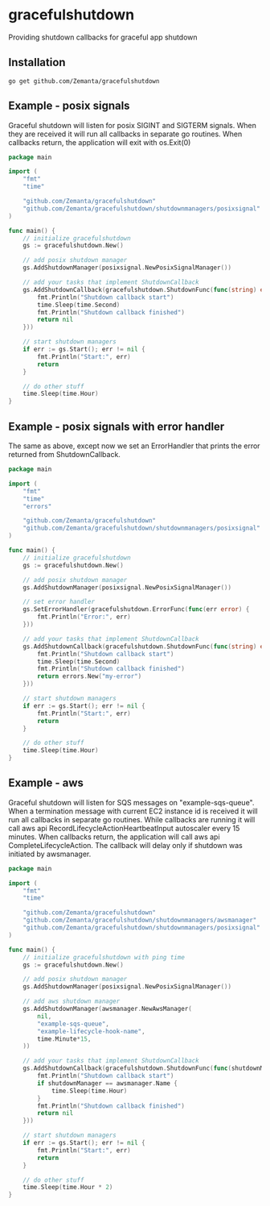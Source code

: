 # gracefulshutdown

Providing shutdown callbacks for graceful app shutdown

## Installation

```
go get github.com/Zemanta/gracefulshutdown
```

## Example - posix signals

Graceful shutdown will listen for posix SIGINT and SIGTERM signals. When they are received it will run all callbacks in separate go routines. When callbacks return, the application will exit with os.Exit(0)

```go
package main

import (
	"fmt"
	"time"

	"github.com/Zemanta/gracefulshutdown"
	"github.com/Zemanta/gracefulshutdown/shutdownmanagers/posixsignal"
)

func main() {
	// initialize gracefulshutdown
	gs := gracefulshutdown.New()

	// add posix shutdown manager
	gs.AddShutdownManager(posixsignal.NewPosixSignalManager())

	// add your tasks that implement ShutdownCallback
	gs.AddShutdownCallback(gracefulshutdown.ShutdownFunc(func(string) error {
		fmt.Println("Shutdown callback start")
		time.Sleep(time.Second)
		fmt.Println("Shutdown callback finished")
		return nil
	}))

	// start shutdown managers
	if err := gs.Start(); err != nil {
		fmt.Println("Start:", err)
		return
	}

	// do other stuff
	time.Sleep(time.Hour)
}
```

## Example - posix signals with error handler

The same as above, except now we set an ErrorHandler that prints the error returned from ShutdownCallback.

```go
package main

import (
	"fmt"
	"time"
	"errors"

	"github.com/Zemanta/gracefulshutdown"
	"github.com/Zemanta/gracefulshutdown/shutdownmanagers/posixsignal"
)

func main() {
	// initialize gracefulshutdown
	gs := gracefulshutdown.New()

	// add posix shutdown manager
	gs.AddShutdownManager(posixsignal.NewPosixSignalManager())

	// set error handler
	gs.SetErrorHandler(gracefulshutdown.ErrorFunc(func(err error) {
		fmt.Println("Error:", err)
	}))

	// add your tasks that implement ShutdownCallback
	gs.AddShutdownCallback(gracefulshutdown.ShutdownFunc(func(string) error {
		fmt.Println("Shutdown callback start")
		time.Sleep(time.Second)
		fmt.Println("Shutdown callback finished")
		return errors.New("my-error")
	}))

	// start shutdown managers
	if err := gs.Start(); err != nil {
		fmt.Println("Start:", err)
		return
	}

	// do other stuff
	time.Sleep(time.Hour)
}
```

## Example - aws

Graceful shutdown will listen for SQS messages on "example-sqs-queue". When a termination message with current EC2 instance id is received it will run all callbacks in separate go routines. While callbacks are running it will call aws api RecordLifecycleActionHeartbeatInput autoscaler every 15 minutes. When callbacks return, the application will call aws api CompleteLifecycleAction. The callback will delay only if shutdown was initiated by awsmanager.

```go
package main

import (
	"fmt"
	"time"

	"github.com/Zemanta/gracefulshutdown"
	"github.com/Zemanta/gracefulshutdown/shutdownmanagers/awsmanager"
	"github.com/Zemanta/gracefulshutdown/shutdownmanagers/posixsignal"
)

func main() {
	// initialize gracefulshutdown with ping time
	gs := gracefulshutdown.New()

	// add posix shutdown manager
	gs.AddShutdownManager(posixsignal.NewPosixSignalManager())

	// add aws shutdown manager
	gs.AddShutdownManager(awsmanager.NewAwsManager(
		nil,
		"example-sqs-queue",
		"example-lifecycle-hook-name",
		time.Minute*15,
	))

	// add your tasks that implement ShutdownCallback
	gs.AddShutdownCallback(gracefulshutdown.ShutdownFunc(func(shutdownManager string) error {
		fmt.Println("Shutdown callback start")
		if shutdownManager == awsmanager.Name {
			time.Sleep(time.Hour)
		}
		fmt.Println("Shutdown callback finished")
		return nil
	}))

	// start shutdown managers
	if err := gs.Start(); err != nil {
		fmt.Println("Start:", err)
		return
	}

	// do other stuff
	time.Sleep(time.Hour * 2)
}
```
